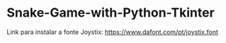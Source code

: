 # Snake-Game-with-Python-Tkinter

Link para instalar a fonte Joystix: https://www.dafont.com/pt/joystix.font
